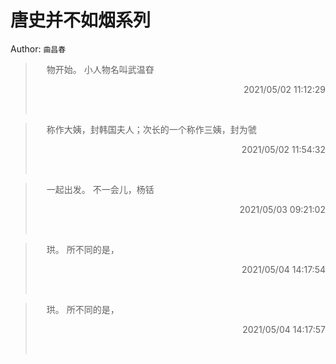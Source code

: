 # 唐史并不如烟系列 
Author: `曲昌春` 
> &emsp; 
> 物开始。 小人物名叫武温昚
> 
> <p align="right"> 2021/05/02 11:12:29 </p>
> &emsp;
> &emsp; 
> 称作大姨，封韩国夫人；次长的一个称作三姨，封为虢
> 
> <p align="right"> 2021/05/02 11:54:32 </p>
> &emsp;
> &emsp; 
> 一起出发。 不一会儿，杨铦
> 
> <p align="right"> 2021/05/03 09:21:02 </p>
> &emsp;
> &emsp; 
> 珙。 所不同的是，
> 
> <p align="right"> 2021/05/04 14:17:54 </p>
> &emsp;
> &emsp; 
> 珙。 所不同的是，
> 
> <p align="right"> 2021/05/04 14:17:57 </p>
> &emsp;
